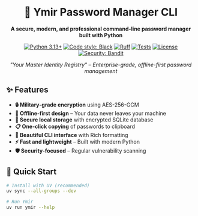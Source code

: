 <div align="center">

# 🔐 Ymir Password Manager CLI

**A secure, modern, and professional command-line password manager built with Python**

[![Python 3.13+](https://img.shields.io/badge/python-3.13%2B-blue?logo=python&logoColor=white)](https://www.python.org/downloads/)
[![Code style: Black](https://img.shields.io/badge/code%20style-black-000000.svg)](https://github.com/psf/black)
[![Ruff](https://img.shields.io/endpoint?url=https://raw.githubusercontent.com/astral-sh/ruff/main/assets/badge/v2.json)](https://github.com/astral-sh/ruff)
[![Tests](https://github.com/Y4SSERk/Ymir-Password_Manager_CLI/actions/workflows/ci.yml/badge.svg)](https://github.com/Y4SSERk/Ymir-Password_Manager_CLI/actions)
[![License](https://img.shields.io/badge/license-Proprietary-red.svg)](LICENSE)
[![Security: Bandit](https://img.shields.io/badge/security-bandit-yellow.svg)](https://github.com/PyCQA/bandit)

*"Your Master Identity Registry" – Enterprise-grade, offline-first password management*

</div>

## ✨ Features

- **🔒 Military-grade encryption** using AES-256-GCM
- **📱 Offline-first design** – Your data never leaves your machine
- **💾 Secure local storage** with encrypted SQLite database
- **📋 One-click copying** of passwords to clipboard
- **🎨 Beautiful CLI interface** with Rich formatting
- **⚡ Fast and lightweight** – Built with modern Python
- **🛡️ Security-focused** – Regular vulnerability scanning

## 🚀 Quick Start

```bash
# Install with UV (recommended)
uv sync --all-groups --dev

# Run Ymir
uv run ymir --help
```
